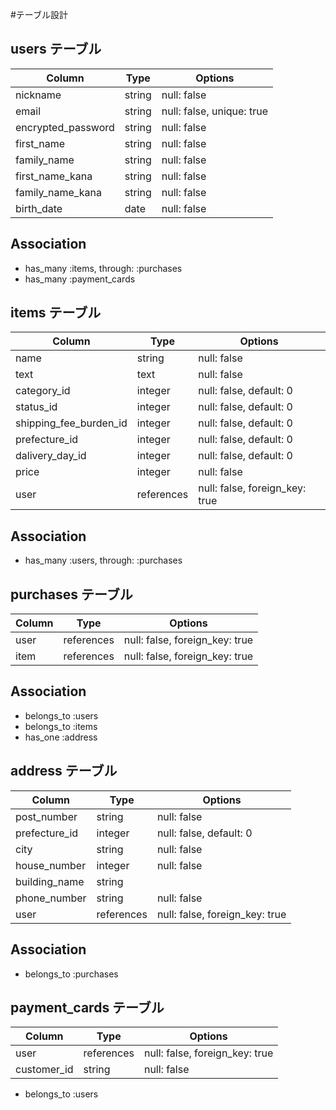 #テーブル設計

## users テーブル

| Column             | Type   | Options                   |
| ------------------ | ------ | ------------------------- |
| nickname           | string | null: false               |
| email              | string | null: false, unique: true |
| encrypted_password | string | null: false               |
| first_name         | string | null: false               |
| family_name        | string | null: false               |
| first_name_kana    | string | null: false               |
| family_name_kana   | string | null: false               |
| birth_date         | date   | null: false               |

## Association

- has_many :items, through: :purchases
- has_many :payment_cards

## items テーブル

| Column                 | Type       | Options                        |
| ---------------------- | ---------- | ------------------------------ |
| name                   | string     | null: false                    |
| text                   | text       | null: false                    |
| category_id            | integer    | null: false, default: 0        |
| status_id              | integer    | null: false, default: 0        |
| shipping_fee_burden_id | integer    | null: false, default: 0        |
| prefecture_id          | integer    | null: false, default: 0        |
| dalivery_day_id        | integer    | null: false, default: 0        |
| price                  | integer    | null: false                    |
| user                   | references | null: false, foreign_key: true |

## Association

- has_many :users, through: :purchases

## purchases テーブル

| Column | Type       | Options                        |
| ------ | ---------- | ------------------------------ |
| user   | references | null: false, foreign_key: true |
| item   | references | null: false, foreign_key: true |

## Association

- belongs_to :users
- belongs_to :items
- has_one :address

## address テーブル

| Column           | Type       | Options                        |
| ---------------- | ---------- | ------------------------------ |
| post_number      | string     | null: false                    |
| prefecture_id    | integer    | null: false, default: 0        |
| city             | string     | null: false                    |
| house_number     | integer    | null: false                    |
| building_name    | string     |                                |
| phone_number     | string     | null: false                    |
| user             | references | null: false, foreign_key: true |

## Association

- belongs_to :purchases

## payment_cards テーブル

| Column      | Type       | Options                        |
| ----------- | ---------- | ------------------------------ |
| user        | references | null: false, foreign_key: true |
| customer_id | string     | null: false                    |

- belongs_to :users